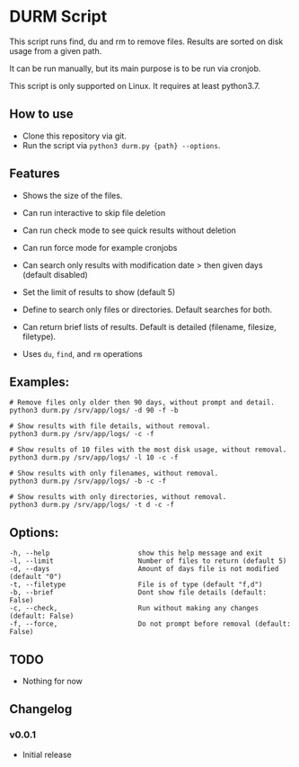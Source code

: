 # DURM Script

This script runs find, du and rm to remove files.
Results are sorted on disk usage from a given path.

It can be run manually, but its main purpose is to be run via cronjob.

This script is only supported on Linux. It requires at least python3.7.

## How to use

* Clone this repository via git.
* Run the script via `python3 durm.py {path} --options`.

## Features

* Shows the size of the files.
* Can run interactive to skip file deletion
* Can run check mode to see quick results without deletion
* Can run force mode for example cronjobs 
* Can search only results with modification date > then given days (default disabled)
* Set the limit of results to show (default 5)
* Define to search only files or directories. Default searches for both.
* Can return brief lists of results. Default is detailed (filename, filesize, filetype).

* Uses `du`, `find`,  and `rm` operations


## Examples:
```
# Remove files only older then 90 days, without prompt and detail.
python3 durm.py /srv/app/logs/ -d 90 -f -b

# Show results with file details, without removal.
python3 durm.py /srv/app/logs/ -c -f

# Show results of 10 files with the most disk usage, without removal.
python3 durm.py /srv/app/logs/ -l 10 -c -f

# Show results with only filenames, without removal.
python3 durm.py /srv/app/logs/ -b -c -f

# Show results with only directories, without removal.
python3 durm.py /srv/app/logs/ -t d -c -f
```

## Options:
```
-h, --help                      show this help message and exit
-l, --limit                     Number of files to return (default 5)
-d, --days                      Amount of days file is not modified (default "0")
-t, --filetype                  File is of type (default "f,d")
-b, --brief                     Dont show file details (default: False)
-c, --check,                    Run without making any changes (default: False)
-f, --force,                    Do not prompt before removal (default: False)
```


## TODO

* Nothing for now

## Changelog

### v0.0.1

* Initial release
